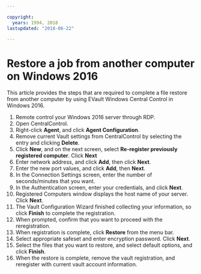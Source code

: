 ```yaml
---

copyright:
  years: 1994, 2018
lastupdated: "2018-06-22"

---
```


# Restore a job from another computer on Windows 2016 

This article provides the steps that are required to complete a file restore from another computer by using EVault Windows Central Control in Windows 2016.

1. Remote control your Windows 2016 server through RDP.
2. Open CentralControl.
3. Right-click **Agent**, and click **Agent Configuration**.
4. Remove current Vault settings from CentralControl by selecting the entry and clicking **Delete**.
5. Click **New**, and on the next screen, select **Re-register previously registered computer**. Click **Next**
6. Enter network address, and click **Add**, then click **Next**.
7. Enter the new port values, and click **Add**, then **Next**.
8. In the Connection Settings screen, enter the number of seconds/minutes that you want. 
9. In the Authentication screen, enter your credentials, and click **Next**.
10. Registered Computers window displays the host name of your server. Click **Next**.
11.	The Vault Configuration Wizard finished collecting your information, so click **Finish** to complete the registration.
12. When prompted, confirm that you want to proceed with the reregistration.
13. When registration is complete, click **Restore** from the menu bar. 
9.	Select appropriate safeset and enter encryption password. Click **Next**.
10.	Select the files that you want to restore, and select default options, and click **Finish**. 
11.	When the restore is complete, remove the vault registration, and reregister with current vault account information. 
